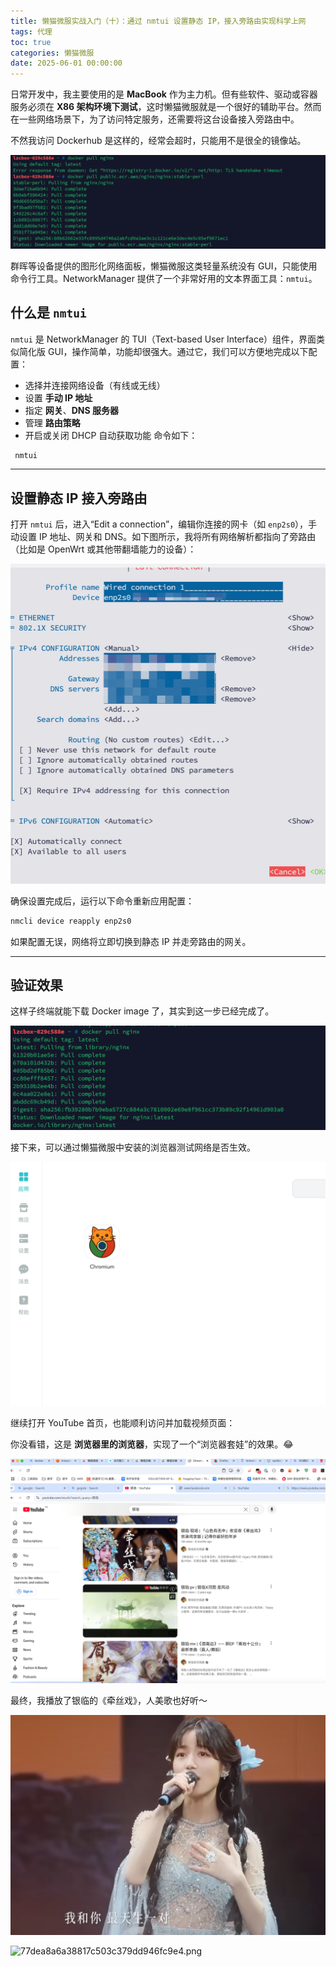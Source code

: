 ```yaml
---
title: 懒猫微服实战入门（十）：通过 nmtui 设置静态 IP，接入旁路由实现科学上网
tags: 代理
toc: true
categories: 懒猫微服
date: 2025-06-01 00:00:00
---
```


日常开发中，我主要使用的是 **MacBook** 作为主力机。但有些软件、驱动或容器服务必须在 **X86 架构环境下测试**，这时懒猫微服就是一个很好的辅助平台。然而在一些网络场景下，为了访问特定服务，还需要将这台设备接入旁路由中。

不然我访问 Dockerhub 是这样的，经常会超时，只能用不是很全的镜像站。

![image-20250530113416141](https://raw.githubusercontent.com/cloudsmithy/picgo-imh/master/image-20250530113416141.png)

群晖等设备提供的图形化网络面板，懒猫微服这类轻量系统没有 GUI，只能使用命令行工具。NetworkManager 提供了一个非常好用的文本界面工具：`nmtui`。

## 什么是 `nmtui`

`nmtui` 是 NetworkManager 的 TUI（Text-based User Interface）组件，界面类似简化版 GUI，操作简单，功能却很强大。通过它，我们可以方便地完成以下配置：

- 选择并连接网络设备（有线或无线）
- 设置 **手动 IP 地址**
- 指定 **网关**、**DNS 服务器**
- 管理 **路由策略**
- 开启或关闭 DHCP 自动获取功能
  <!-- more -->
  命令如下：

```bash
 nmtui
```

---

## 设置静态 IP 接入旁路由

打开 `nmtui` 后，进入“Edit a connection”，编辑你连接的网卡（如 `enp2s0`），手动设置 IP 地址、网关和 DNS。如下图所示，我将所有网络解析都指向了旁路由（比如是 OpenWrt 或其他带翻墙能力的设备）：

![nmtui IPv4 设置](https://raw.githubusercontent.com/cloudsmithy/picgo-imh/master/image-20250530113654399.png)

确保设置完成后，运行以下命令重新应用配置：

```bash
nmcli device reapply enp2s0
```

如果配置无误，网络将立即切换到静态 IP 并走旁路由的网关。

---

## 验证效果

这样子终端就能下载 Docker image 了，其实到这一步已经完成了。

![Google 搜索页面](https://raw.githubusercontent.com/cloudsmithy/picgo-imh/master/image-20250530113410246.png)

接下来，可以通过懒猫微服中安装的浏览器测试网络是否生效。

![YouTube 套娃](https://raw.githubusercontent.com/cloudsmithy/picgo-imh/master/image-20250530113238801.png)

继续打开 YouTube 首页，也能顺利访问并加载视频页面：

你没看错，这是 **浏览器里的浏览器**，实现了一个“浏览器套娃”的效果。😂

![image-20250530112240064](https://raw.githubusercontent.com/cloudsmithy/picgo-imh/master/image-20250530112240064.png)

最终，我播放了银临的《牵丝戏》，人美歌也好听～

![银临《牵丝戏》](https://raw.githubusercontent.com/cloudsmithy/picgo-imh/master/image-20250530112250228.png)

![77dea8a6a38817c503c379dd946fc9e4.png](https://lzc-playground-1301583638.cos.ap-chengdu.myqcloud.com/guidelines/459/59ab31d4-adf8-4c8e-9775-1b37710f570a.png "77dea8a6a38817c503c379dd946fc9e4.png")
